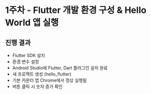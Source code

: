 
# 1주차 - Flutter 개발 환경 구성 & Hello World 앱 실행

## 진행 결과

- Flutter SDK 설치   
- 환경 변수 설정  
- Android Studio에 Flutter, Dart 플러그인 설치 완료  
- 새 프로젝트 생성 (hello_flutter)  
- 기본 카운터 앱 Chrome에서 정상 실행됨  
- 버튼 클릭 시 숫자 증가 확인


